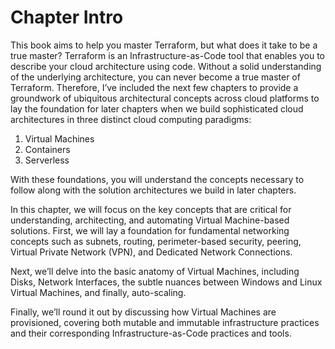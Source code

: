 # Chapter Intro

This book aims to help you master Terraform, but what does it take to be a true master? Terraform is an Infrastructure-as-Code tool that enables you to describe your cloud architecture using code. Without a solid understanding of the underlying architecture, you can never become a true master of Terraform. Therefore, I’ve included the next few chapters to provide a groundwork of ubiquitous architectural concepts across cloud platforms to lay the foundation for later chapters when we build sophisticated cloud architectures in three distinct cloud computing paradigms: 

1. Virtual Machines
2. Containers
3. Serverless

With these foundations, you will understand the concepts necessary to follow along with the solution architectures we build in later chapters.

In this chapter, we will focus on the key concepts that are critical for understanding, architecting, and automating Virtual Machine-based solutions. First, we will lay a foundation for fundamental networking concepts such as subnets, routing, perimeter-based security, peering, Virtual Private Network (VPN), and Dedicated Network Connections. 

Next, we’ll delve into the basic anatomy of Virtual Machines, including Disks, Network Interfaces, the subtle nuances between Windows and Linux Virtual Machines, and finally, auto-scaling.

Finally, we’ll round it out by discussing how Virtual Machines are provisioned, covering both mutable and immutable infrastructure practices and their corresponding Infrastructure-as-Code practices and tools.